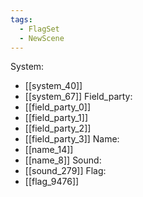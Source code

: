 ```yaml
---
tags:
  - FlagSet
  - NewScene
---
```

System:
- [[system_40]]
- [[system_67]]
Field_party:
- [[field_party_0]]
- [[field_party_1]]
- [[field_party_2]]
- [[field_party_3]]
Name:
- [[name_14]]
- [[name_8]]
Sound:
- [[sound_279]]
Flag:
- [[flag_9476]]
